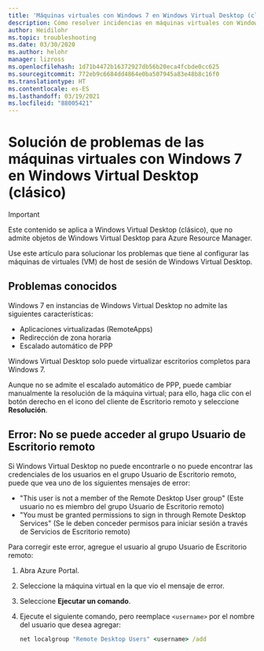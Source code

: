```yaml
---
title: 'Máquinas virtuales con Windows 7 en Windows Virtual Desktop (clásico): Azure'
description: Cómo resolver incidencias en máquinas virtuales con Windows 7 en un entorno de Windows Virtual Desktop (clásico).
author: Heidilohr
ms.topic: troubleshooting
ms.date: 03/30/2020
ms.author: helohr
manager: lizross
ms.openlocfilehash: 1d71b4472b16372927db56b20eca4fcbde0cc625
ms.sourcegitcommit: 772eb9c6684dd4864e0ba507945a83e48b8c16f0
ms.translationtype: HT
ms.contentlocale: es-ES
ms.lasthandoff: 03/19/2021
ms.locfileid: "88005421"
---
```

# <a name="troubleshoot-windows-7-virtual-machines-in-windows-virtual-desktop-classic"></a>Solución de problemas de las máquinas virtuales con Windows 7 en Windows Virtual Desktop (clásico)

>[!IMPORTANT]
>Este contenido se aplica a Windows Virtual Desktop (clásico), que no admite objetos de Windows Virtual Desktop para Azure Resource Manager.

Use este artículo para solucionar los problemas que tiene al configurar las máquinas de virtuales (VM) de host de sesión de Windows Virtual Desktop.

## <a name="known-issues"></a>Problemas conocidos

Windows 7 en instancias de Windows Virtual Desktop no admite las siguientes características:

- Aplicaciones virtualizadas (RemoteApps)
- Redirección de zona horaria
- Escalado automático de PPP

Windows Virtual Desktop solo puede virtualizar escritorios completos para Windows 7.

Aunque no se admite el escalado automático de PPP, puede cambiar manualmente la resolución de la máquina virtual; para ello, haga clic con el botón derecho en el icono del cliente de Escritorio remoto y seleccione **Resolución**.

## <a name="error-cant-access-the-remote-desktop-user-group"></a>Error: No se puede acceder al grupo Usuario de Escritorio remoto

Si Windows Virtual Desktop no puede encontrarle o no puede encontrar las credenciales de los usuarios en el grupo Usuario de Escritorio remoto, puede que vea uno de los siguientes mensajes de error:

- "This user is not a member of the Remote Desktop User group" (Este usuario no es miembro del grupo Usuario de Escritorio remoto)
- "You must be granted permissions to sign in through Remote Desktop Services" (Se le deben conceder permisos para iniciar sesión a través de Servicios de Escritorio remoto)

Para corregir este error, agregue el usuario al grupo Usuario de Escritorio remoto:

1. Abra Azure Portal.
2. Seleccione la máquina virtual en la que vio el mensaje de error.
3. Seleccione **Ejecutar un comando**.
4. Ejecute el siguiente comando, pero reemplace `<username>` por el nombre del usuario que desea agregar:

   ```cmd
   net localgroup "Remote Desktop Users" <username> /add
   ```